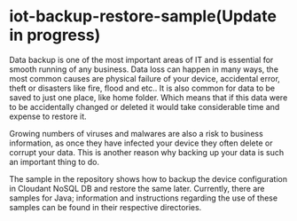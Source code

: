 # iot-backup-restore-sample(Update in progress)

Data backup is one of the most important areas of IT and is essential for smooth running of any business. Data loss can happen in many ways, the most common causes are physical failure of your device, accidental error, theft or disasters like fire, flood and etc.. It is also common for data to be saved to just one place, like home folder. Which means that if this data were to be accidentally changed or deleted it would take considerable time and expense to restore it.

Growing numbers of viruses and malwares are also a risk to business information, as once they have infected your device they often delete or corrupt your data. This is another reason why backing up your data is such an important thing to do.

The sample in the repository shows how to backup the device configuration in Cloudant NoSQL DB and restore the same later. Currently, there are samples for Java; information and instructions regarding the use of these samples can be found in their respective directories.
